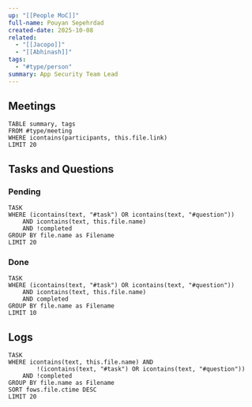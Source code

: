 ```yaml
---
up: "[[People MoC]]"
full-name: Pouyan Sepehrdad
created-date: 2025-10-08
related:
  - "[[Jacopo]]"
  - "[[Abhinash]]"
tags:
  - "#type/person"
summary: App Security Team Lead
---
```


## Meetings
```dataview
TABLE summary, tags
FROM #type/meeting
WHERE icontains(participants, this.file.link)
LIMIT 20
```
## Tasks and Questions

### Pending

```dataview
TASK
WHERE (icontains(text, "#task") OR icontains(text, "#question"))
	AND icontains(text, this.file.name)
	AND !completed
GROUP BY file.name as Filename
LIMIT 20
```

### Done

```dataview
TASK
WHERE (icontains(text, "#task") OR icontains(text, "#question"))
	AND icontains(text, this.file.name)
	AND completed
GROUP BY file.name as Filename
LIMIT 10
```

## Logs

```dataview
TASK
WHERE icontains(text, this.file.name) AND 
		!(icontains(text, "#task") OR icontains(text, "#question"))
	AND !completed
GROUP BY file.name as Filename
SORT fows.file.ctime DESC
LIMIT 20
```
